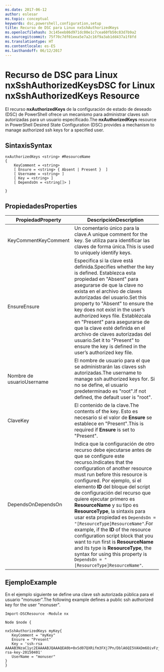 ```yaml
---
ms.date: 2017-06-12
author: eslesar
ms.topic: conceptual
keywords: dsc,powershell,configuration,setup
title: Recurso de DSC para Linux nxSshAuthorizedKeys
ms.openlocfilehash: 3c145eeb86d971dc00e1c7cea60fb50c83d7b9a2
ms.sourcegitcommit: 75f70c7df01eea5e7a2c16f9a3ab1dd437a1f8fd
ms.translationtype: HT
ms.contentlocale: es-ES
ms.lasthandoff: 06/12/2017
---
```

# <a name="dsc-for-linux-nxsshauthorizedkeys-resource"></a><span data-ttu-id="9204e-103">Recurso de DSC para Linux nxSshAuthorizedKeys</span><span class="sxs-lookup"><span data-stu-id="9204e-103">DSC for Linux nxSshAuthorizedKeys Resource</span></span>

<span data-ttu-id="9204e-104">El recurso **nxAuthorizedKeys** de la configuración de estado de deseado (DSC) de PowerShell ofrece un mecanismo para administrar claves ssh autorizadas para un usuario especificado.</span><span class="sxs-lookup"><span data-stu-id="9204e-104">The **nxAuthorizedKeys** resource in PowerShell Desired State Configuration (DSC) provides a mechanism to manage authorized ssh keys for a specified user.</span></span>

## <a name="syntax"></a><span data-ttu-id="9204e-105">Sintaxis</span><span class="sxs-lookup"><span data-stu-id="9204e-105">Syntax</span></span>

```
nxAuthorizedKeys <string> #ResourceName
{
    KeyComment = <string>
    [ Ensure = <string> { Absent | Present }  ]
    [ Username = <string> ]
    [ Key = <string> ]
    [ DependsOn = <string[]> ]

}
```

## <a name="properties"></a><span data-ttu-id="9204e-106">Propiedades</span><span class="sxs-lookup"><span data-stu-id="9204e-106">Properties</span></span>

|  <span data-ttu-id="9204e-107">Propiedad</span><span class="sxs-lookup"><span data-stu-id="9204e-107">Property</span></span> |  <span data-ttu-id="9204e-108">Descripción</span><span class="sxs-lookup"><span data-stu-id="9204e-108">Description</span></span> | 
|---|---|
| <span data-ttu-id="9204e-109">KeyComment</span><span class="sxs-lookup"><span data-stu-id="9204e-109">KeyComment</span></span>| <span data-ttu-id="9204e-110">Un comentario único para la clave.</span><span class="sxs-lookup"><span data-stu-id="9204e-110">A unique comment for the key.</span></span> <span data-ttu-id="9204e-111">Se utiliza para identificar las claves de forma única.</span><span class="sxs-lookup"><span data-stu-id="9204e-111">This is used to uniquely identify keys.</span></span>| 
| <span data-ttu-id="9204e-112">Ensure</span><span class="sxs-lookup"><span data-stu-id="9204e-112">Ensure</span></span>| <span data-ttu-id="9204e-113">Especifica si la clave está definida.</span><span class="sxs-lookup"><span data-stu-id="9204e-113">Specifies whether the key is defined.</span></span> <span data-ttu-id="9204e-114">Establezca esta propiedad en "Absent" para asegurarse de que la clave no exista en el archivo de claves autorizadas del usuario.</span><span class="sxs-lookup"><span data-stu-id="9204e-114">Set this property to "Absent" to ensure the key does not exist in the user’s authorized keys file.</span></span> <span data-ttu-id="9204e-115">Establézcala en "Present" para asegurarse de que la clave esté definida en el archivo de claves autorizadas del usuario.</span><span class="sxs-lookup"><span data-stu-id="9204e-115">Set it to "Present" to ensure the key is defined in the user’s authorized key file.</span></span>| 
| <span data-ttu-id="9204e-116">Nombre de usuario</span><span class="sxs-lookup"><span data-stu-id="9204e-116">Username</span></span>| <span data-ttu-id="9204e-117">El nombre de usuario para el que se administrarán las claves ssh autorizadas.</span><span class="sxs-lookup"><span data-stu-id="9204e-117">The username to manage ssh authorized keys for.</span></span> <span data-ttu-id="9204e-118">Si no se define, el usuario predeterminado es "root".</span><span class="sxs-lookup"><span data-stu-id="9204e-118">If not defined, the default user is "root".</span></span>| 
| <span data-ttu-id="9204e-119">Clave</span><span class="sxs-lookup"><span data-stu-id="9204e-119">Key</span></span>| <span data-ttu-id="9204e-120">El contenido de la clave.</span><span class="sxs-lookup"><span data-stu-id="9204e-120">The contents of the key.</span></span> <span data-ttu-id="9204e-121">Esto es necesario si el valor de **Ensure** se establece en "Present".</span><span class="sxs-lookup"><span data-stu-id="9204e-121">This is required if **Ensure** is set to "Present".</span></span>| 
| <span data-ttu-id="9204e-122">DependsOn</span><span class="sxs-lookup"><span data-stu-id="9204e-122">DependsOn</span></span> | <span data-ttu-id="9204e-123">Indica que la configuración de otro recurso debe ejecutarse antes de que se configure este recurso.</span><span class="sxs-lookup"><span data-stu-id="9204e-123">Indicates that the configuration of another resource must run before this resource is configured.</span></span> <span data-ttu-id="9204e-124">Por ejemplo, si el elemento **ID** del bloque del script de configuración del recurso que quiere ejecutar primero es **ResourceName** y su tipo es **ResourceType**, la sintaxis para usar esta propiedad es `DependsOn = "[ResourceType]ResourceName"`.</span><span class="sxs-lookup"><span data-stu-id="9204e-124">For example, if the **ID** of the resource configuration script block that you want to run first is **ResourceName** and its type is **ResourceType**, the syntax for using this property is `DependsOn = "[ResourceType]ResourceName"`.</span></span>| 

## <a name="example"></a><span data-ttu-id="9204e-125">Ejemplo</span><span class="sxs-lookup"><span data-stu-id="9204e-125">Example</span></span>

<span data-ttu-id="9204e-126">En el ejemplo siguiente se define una clave ssh autorizada pública para el usuario "monuser".</span><span class="sxs-lookup"><span data-stu-id="9204e-126">The following example defines a public ssh authorized key for the user "monuser".</span></span>

```
Import-DSCResource -Module nx 

Node $node {

nxSshAuthorizedKeys myKey{
   KeyComment = "myKey"
   Ensure = "Present"
   Key = 'ssh-rsa AAAAB3NzaC1yc2EAAAABJQAAAQEA0b+0xSd07QXRifm3FXj7Pn/DblA6QI5VAkDm6OivFzj3U6qGD1VJ6AAxWPCyMl/qhtpRtxZJDu/TxD8AyZNgc8aN2CljN1hOMbBRvH2q5QPf/nCnnJRaGsrxIqZjyZdYo9ZEEzjZUuMDM5HI1LA9B99k/K6PK2Bc1NLivpu7nbtVG2tLOQs+GefsnHuetsRMwo/+c3LtwYm9M0XfkGjYVCLO4CoFuSQpvX6AB3TedUy6NZ0iuxC0kRGg1rIQTwSRcw+McLhslF0drs33fw6tYdzlLBnnzimShMuiDWiT37WqCRovRGYrGCaEFGTG2e0CN8Co8nryXkyWc6NSDNpMzw== rsa-key-20150401'
   UserName = "monuser"
} 
}
```

